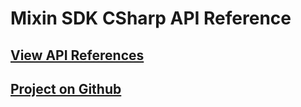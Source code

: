 # Mixin SDK CSharp API Reference

## [View API References](api/Mixin.Network.yml)

## [Project on Github](https://github.com/ibigbug/Mixin-SDK-CSharp)